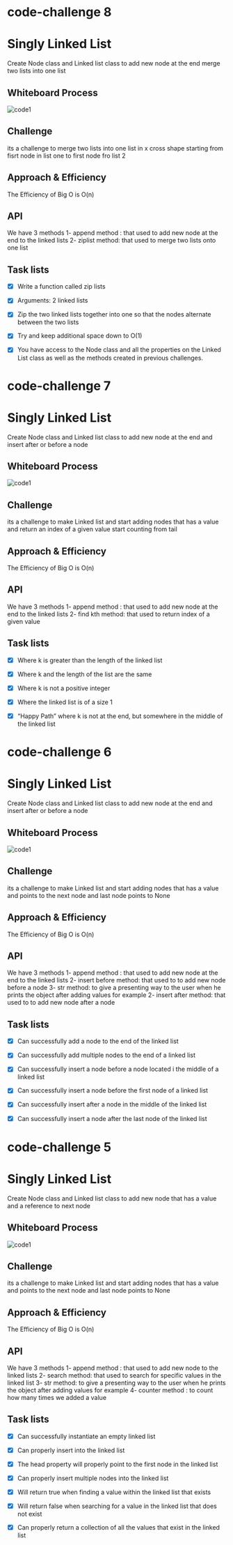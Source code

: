 # code-challenge 8
# Singly Linked List


Create Node class and Linked list class to add new node at the end  merge two lists into one list


## Whiteboard Process
![code1](linked_list/linked-list-ziplist.JPG)



## Challenge
its a challenge to merge two lists into one list in x cross shape starting from fisrt node in list one to first node fro list 2

## Approach & Efficiency
The Efficiency of Big O is O(n)

## API
We have 3 methods
1- append method : that used to add new node at the end  to the linked lists
2- ziplist  method: that used to merge two lists onto one list

## Task lists
- [x] Write a function called zip lists
- [x] Arguments: 2 linked lists
- [x] Zip the two linked lists together into one so that the nodes alternate between the two lists
- [x] Try and keep additional space down to O(1)
- [x] You have access to the Node class and all the properties on the Linked List class as well as the methods created in previous challenges.






# code-challenge 7
# Singly Linked List


Create Node class and Linked list class to add new node at the end  and insert after or before a node


## Whiteboard Process
![code1](linked_list/linked-list-kth.JPG)



## Challenge
its a challenge to make Linked list and start adding nodes that has a value and return an index of a given value start counting from tail

## Approach & Efficiency
The Efficiency of Big O is O(n)

## API
We have 3 methods
1- append method : that used to add new node at the end  to the linked lists
2- find kth  method: that used to return index of a given value

## Task lists
- [x] Where k is greater than the length of the linked list
- [x] Where k and the length of the list are the same
- [x] Where k is not a positive integer
- [x] Where the linked list is of a size 1
- [x] “Happy Path” where k is not at the end, but somewhere in the middle of the linked list





# code-challenge 6
# Singly Linked List


Create Node class and Linked list class to add new node at the end  and insert after or before a node


## Whiteboard Process
![code1](linked_list/linked-list-insertion.JPG)



## Challenge
its a challenge to make Linked list and start adding nodes that has a value and points to the next node and last node points to None

## Approach & Efficiency
The Efficiency of Big O is O(n)

## API
We have 3 methods
1- append method : that used to add new node at the end  to the linked lists
2- insert before  method: that used to to add new node before a node
3- str method: to give a presenting way to the user when he prints the object after adding values for example
2- insert after  method: that used to to add new node after a node

## Task lists
- [x] Can successfully add a node to the end of the linked list

- [x] Can successfully add multiple nodes to the end of a linked list

- [x] Can successfully insert a node before a node located i the middle of a linked list
- [x] Can successfully insert a node before the first node of a linked list
- [x] Can successfully insert after a node in the middle of the linked list
- [x] Can successfully insert a node after the last node of the linked list






# code-challenge 5
# Singly Linked List


Create Node class and Linked list class to add new node that has a value and a reference to next node


## Whiteboard Process
![code1](linked_list/linked-list.JPG)



## Challenge
its a challenge to make Linked list and start adding nodes that has a value and points to the next node and last node points to None

## Approach & Efficiency
The Efficiency of Big O is O(n)

## API
We have 3 methods
1- append method : that used to add new node to the linked lists
2- search method: that used to search for specific values in the linked list
3- str method: to give a presenting way to the user when he prints the object after adding values for example
4- counter method : to count how many times we added a value

## Task lists
- [x] Can successfully instantiate an empty linked list

- [x] Can properly insert into the linked list

- [x] The head property will properly point to the first
node in the linked list
- [x] Can properly insert multiple nodes into the linked list
- [x] Will return true when finding a value within the linked list that exists
- [x] Will return false when searching for a value in the linked list that does not exist
- [x] Can properly return a collection of all the values that exist in the linked list
